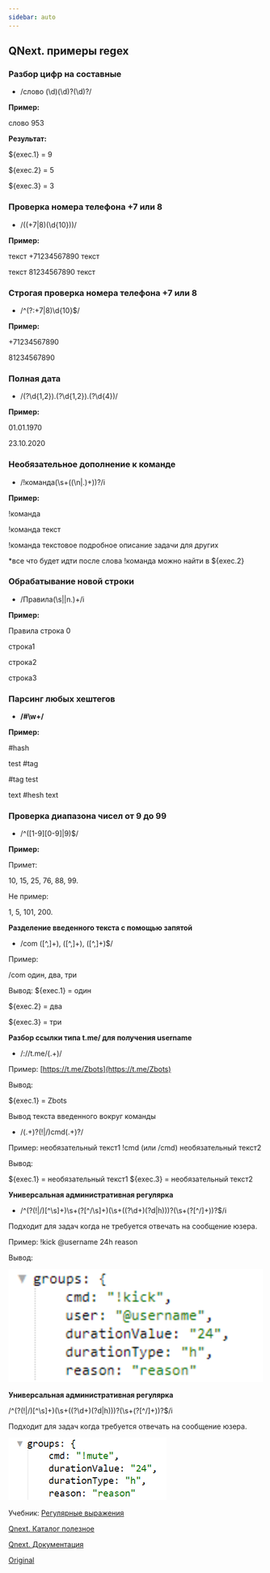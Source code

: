 ```yaml
---
sidebar: auto
---
```


## QNext. примеры regex
### Разбор цифр на составные
* /слово (\d)(\d)?(\d)?/

**Пример:**

слово 953

**Результат:**

${exec.1} = 9

${exec.2} = 5

${exec.3} = 3


### Проверка номера телефона  +7 или 8
* /((\+7|8)(\d{10}))/

**Пример:**

текст  +71234567890   текст

текст  81234567890  текст


### Строгая проверка номера телефона +7 или 8
* /^(?:\+7|8)\d{10}$/

**Пример:**

+71234567890

81234567890


### Полная дата
* /(?<day>\d{1,2}).(?<month>\d{1,2}).(?<year>\d{4})/

**Пример:**

01.01.1970

23.10.2020


### Необязательное дополнение к команде
* /!команда(\s+((\n|.)+))?/i

**Пример:**

!команда

!команда текст

!команда текстовое подробное описание задачи для других

*все что будет идти после слова !команда можно найти в ${exec.2}


### Обрабатывание новой строки
* /Правила(\s|\|n.)+/i

**Пример:**

Правила строка 0

строка1

строка2



строка3


### Парсинг любых хештегов
* **/#\w+/**

**Пример:**

#hash

test #tag

#tag test

text #hesh text


### Проверка диапазона чисел от 9 до 99
* /^([1-9][0-9]|9)$/

**Пример:**

Примет:

10, 15, 25, 76, 88, 99.

Не пример: 

1, 5, 101, 200.



**Разделение введенного текста с помощью запятой**
* /com ([^,]+), ([^,]+), ([^,]+)$/

Пример:

/com один, два, три

Вывод:
${exec.1} = один

${exec.2} = два

${exec.3} = три



**Разбор ссылки типа t.me/ для получения username**
* /:\/\/t\.me\/(.+)/

Пример: [https://t.me/Zbots](https://t.me/Zbots)

Вывод:

${exec.1} = Zbots



Вывод текста введенного вокруг команды
* /(.+)?(!|\/)cmd(.+)?/

Пример: необязательный текст1 !cmd (или /cmd) необязательный текст2

Вывод: 

${exec.1} = необязательный текст1
${exec.3} = необязательный текст2



**Универсальная административная регулярка**
* /^(?<cmd>(!|\/)[^\s]+)\s+(?<user>[^\/\s]+)(\s+((?<durationValue>\d+)(?<durationType>d|h)))?(\s+(?<reason>[^\/]+))?$/i 

Подходит для задач когда не требуется отвечать на сообщение юзера.

Пример: !kick @username 24h reason

Вывод:

![](./1.png)

**Универсальная административная регулярка**

/^(?<cmd>(!|\/)[^\s]+)(\s+((?<durationValue>\d+)(?<durationType>d|h)))?(\s+(?<reason>[^\/]+))?$/i

Подходит для задач когда требуется отвечать на сообщение юзера.

![](./2.png)



Учебник: [Регулярные выражения](https://learn.javascript.ru/regexp-introduction)

[Qnext. Каталог полезное](/docs-test/ph/admin/lifehack)

[Qnext. Документация](/docs-test/ph)

[Original](https://telegra.ph/QNext-admin-useful-regex-07-04)